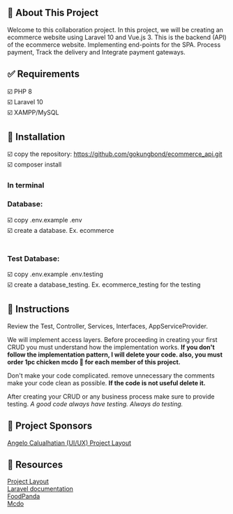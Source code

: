 ## :rocket: About This Project
Welcome to this collaboration project. In this project, we will be creating an ecommerce website using Laravel 10 and Vue.js 3. This is the backend (API) of the ecommerce website. Implementing end-points for the SPA. Process payment, Track the delivery and Integrate payment gateways.

## :white_check_mark: Requirements
:ballot_box_with_check: PHP 8 <br>
:ballot_box_with_check: Laravel 10 <br>
:ballot_box_with_check: XAMPP/MySQL <br>

## :memo: Installation
:ballot_box_with_check: copy the repository: https://github.com/gokungbond/ecommerce_api.git <br>
:ballot_box_with_check: composer install <br>

### In terminal ###

### Database: <br> ###
:ballot_box_with_check: copy .env.example .env <br>
:ballot_box_with_check: create a database. Ex. ecommerce <br>
<br>
### Test Database: <br> ###
:ballot_box_with_check: copy .env.example .env.testing <br>
:ballot_box_with_check: create a database_testing. Ex. ecommerce_testing for the testing <br>

## :memo:  Instructions
Review the Test, Controller, Services, Interfaces, AppServiceProvider.

We will implement access layers. Before proceeding in creating your first CRUD you must understand how the implementation works. **If you don't follow the implementation pattern, I will delete your code. also, you must order 1pc chicken mcdo :poultry_leg: for each member of this project.**

Don't make your code complicated. remove unnecessary the comments make your code clean as possible. **If the code is not useful delete it.**

After creating your CRUD or any business process make sure to provide testing. *A good code always have testing. Always do testing.*

## :rocket: Project Sponsors
[Angelo Calualhatian (UI/UX) Project Layout](https://www.facebook.com/angelo.calualhatian.5)

## :memo: Resources
[Project Layout](https://l.facebook.com/l.php?u=https%3A%2F%2Fwww.figma.com%2Ffile%2F2mVJhu0w441lm1i4hu9SDk%2FHome-website%3Ftype%3Ddesign%26node-id%3D0%253A1%26mode%3Ddesign%26t%3DLgUN5b2x63kUIJUV-1%26fbclid%3DIwAR2cxJdrMOS0XWZYc7RpSpsipZfIbcWzmKgd-9p5BOcIw-a8PgYOsSLYFnk&h=AT2G4lf5FyNm_5lWYz-yzFNQY4re-qdbwOHF3CmpmmYImQZBZTPtNi_DaBDqk5ekZVTkPL9EKT2EwBbvCajQ-It4UWW8etlKfP85U1w593vw5ywHT1Eq0nxnLi19XGpI1KFYIw) <br>
[Laravel documentation](https://laravel.com/) <br>
[FoodPanda](https://www.foodpanda.ph/) <br>
[Mcdo](https://www.mcdonalds.com.ph/) <br>
